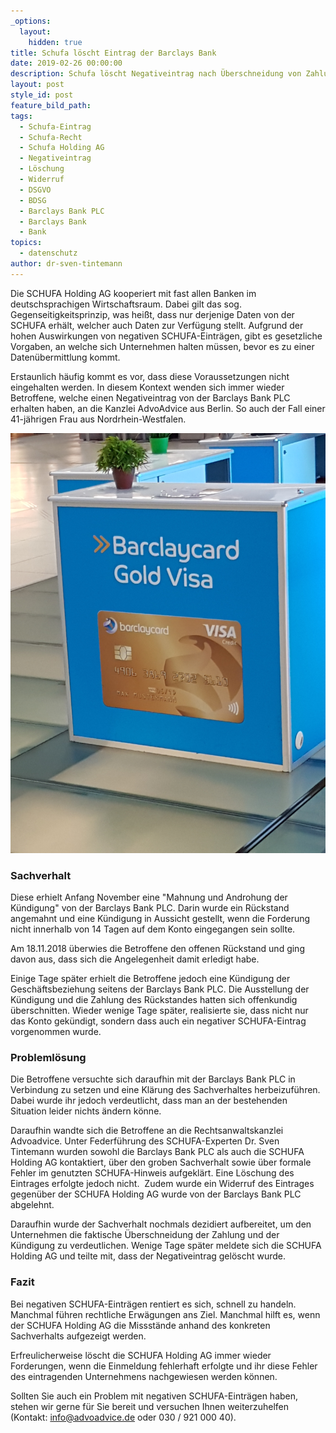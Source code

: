 ```yaml
---
_options:
  layout:
    hidden: true
title: Schufa löscht Eintrag der Barclays Bank
date: 2019-02-26 00:00:00
description: Schufa löscht Negativeintrag nach Überschneidung von Zahlung und Kündigung
layout: post
style_id: post
feature_bild_path:
tags:
  - Schufa-Eintrag
  - Schufa-Recht
  - Schufa Holding AG
  - Negativeintrag
  - Löschung
  - Widerruf
  - DSGVO
  - BDSG
  - Barclays Bank PLC
  - Barclays Bank
  - Bank
topics:
  - datenschutz
author: dr-sven-tintemann
---
```


Die SCHUFA Holding AG kooperiert mit fast allen Banken im deutschsprachigen Wirtschaftsraum. Dabei gilt das sog. Gegenseitigkeitsprinzip, was hei&szlig;t, dass nur derjenige Daten von der SCHUFA erh&auml;lt, welcher auch Daten zur Verf&uuml;gung stellt. Aufgrund der hohen Auswirkungen von negativen SCHUFA-Eintr&auml;gen, gibt es gesetzliche Vorgaben, an welche sich Unternehmen halten m&uuml;ssen, bevor es zu einer Daten&uuml;bermittlung kommt.

Erstaunlich h&auml;ufig kommt es vor, dass diese Voraussetzungen nicht eingehalten werden. In diesem Kontext wenden sich immer wieder Betroffene, welche einen Negativeintrag von der Barclays Bank PLC erhalten haben, an die Kanzlei AdvoAdvice aus Berlin. So auch der Fall einer 41-j&auml;hrigen Frau aus Nordrhein-Westfalen.&nbsp;

![Barclaycard Verkaufstresen - Foto AdvoAdvice](/uploads/barclays-bild-von-st.jpg "Eintrag der Barclays Bank durch Schufa gelöscht")

### Sachverhalt

Diese erhielt Anfang November eine "Mahnung und Androhung der K&uuml;ndigung" von der Barclays Bank PLC. Darin wurde ein R&uuml;ckstand angemahnt und eine K&uuml;ndigung in Aussicht gestellt, wenn die Forderung nicht innerhalb von 14 Tagen auf dem Konto eingegangen sein sollte.

Am 18.11.2018 &uuml;berwies die Betroffene den offenen R&uuml;ckstand und ging davon aus, dass sich die Angelegenheit damit erledigt habe.

Einige Tage sp&auml;ter erhielt die Betroffene jedoch eine K&uuml;ndigung der Gesch&auml;ftsbeziehung seitens der Barclays Bank PLC. Die Ausstellung der K&uuml;ndigung und die Zahlung des R&uuml;ckstandes hatten sich offenkundig &uuml;berschnitten. Wieder wenige Tage sp&auml;ter, realisierte sie, dass nicht nur das Konto gek&uuml;ndigt, sondern dass auch ein negativer SCHUFA-Eintrag vorgenommen wurde.&nbsp;

### Probleml&ouml;sung

Die Betroffene versuchte sich daraufhin mit der Barclays Bank PLC in Verbindung zu setzen und eine Kl&auml;rung des Sachverhaltes herbeizuf&uuml;hren. Dabei wurde ihr jedoch verdeutlicht, dass man an der bestehenden Situation leider nichts &auml;ndern k&ouml;nne.

Daraufhin wandte sich die Betroffene an die Rechtsanwaltskanzlei Advoadvice. Unter Federf&uuml;hrung des SCHUFA-Experten Dr. Sven Tintemann wurden sowohl die Barclays Bank PLC als auch die SCHUFA Holding AG kontaktiert, &uuml;ber den groben Sachverhalt sowie &uuml;ber formale Fehler im genutzten SCHUFA-Hinweis aufgekl&auml;rt. Eine L&ouml;schung des Eintrages erfolgte jedoch nicht.&nbsp; Zudem wurde ein Widerruf des Eintrages gegen&uuml;ber der SCHUFA Holding AG wurde von der Barclays Bank PLC abgelehnt.

Daraufhin wurde der Sachverhalt nochmals dezidiert aufbereitet, um den Unternehmen die faktische &Uuml;berschneidung der Zahlung und der K&uuml;ndigung zu verdeutlichen. Wenige Tage sp&auml;ter meldete sich die SCHUFA Holding AG und teilte mit, dass der Negativeintrag gel&ouml;scht wurde.

### Fazit

Bei negativen SCHUFA-Eintr&auml;gen rentiert es sich, schnell zu handeln. Manchmal f&uuml;hren rechtliche Erw&auml;gungen ans Ziel. Manchmal hilft es, wenn der SCHUFA Holding AG die Missst&auml;nde anhand des konkreten Sachverhalts aufgezeigt werden.

Erfreulicherweise l&ouml;scht die SCHUFA Holding AG immer wieder Forderungen, wenn die Einmeldung fehlerhaft erfolgte und ihr diese Fehler des eintragenden Unternehmens nachgewiesen werden k&ouml;nnen.

Sollten Sie auch ein Problem mit negativen SCHUFA-Eintr&auml;gen haben, stehen wir gerne f&uuml;r Sie bereit und versuchen Ihnen weiterzuhelfen (Kontakt: info@advoadvice.de oder 030 / 921 000 40).